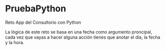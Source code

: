 # PruebaPython
Reto App del Consultorio con Python


La lógica de este reto se basa en una fecha como argumento proncipal, cada vez que vayas a hacer alguna acción tienes que anotar el día, la fecha y la hora.
